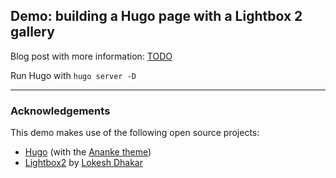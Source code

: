 ## Demo: building a Hugo page with a Lightbox 2 gallery

Blog post with more information: [TODO](#)

Run Hugo with `hugo server -D`

---

### Acknowledgements

This demo makes use of the following open source projects:

- [Hugo](https://gohugo.io/) (with the [Ananke theme](https://github.com/theNewDynamic/gohugo-theme-ananke))
- [Lightbox2](https://lokeshdhakar.com/projects/lightbox2/) by [Lokesh Dhakar](http://www.lokeshdhakar.com)